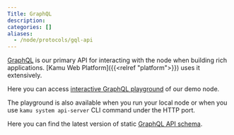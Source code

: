 ```yaml
---
Title: GraphQL
description:
categories: []
aliases:
  - /node/protocols/gql-api
---
```


[GraphQL](https://graphql.org/) is our primary API for interacting with the node when building rich applications. [Kamu Web Platform]({{<relref "platform">}}) uses it extensively.

Here you can access [interactive GraphQL playground](https://api.demo.kamu.dev/graphql) of our demo node.

The playground is also available when you run your local node or when you use `kamu system api-server` CLI command under the HTTP port.

Here you can find the latest version of static [GraphQL API schema](https://github.com/kamu-data/kamu-cli/blob/master/resources/schema.gql).
